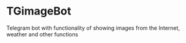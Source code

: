 # TGimageBot
Telegram bot with functionality of showing images from the Internet, weather and other functions
